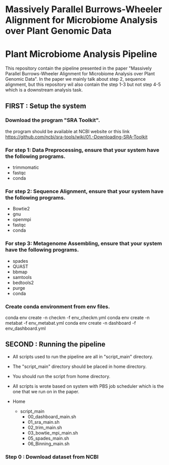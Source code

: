 # Massively Parallel Burrows-Wheeler Alignment for Microbiome Analysis over Plant Genomic Data

# Plant Microbiome Analysis Pipeline
This repository contain the pipeline presented in the paper "Massively Parallel Burrows-Wheeler Alignment for Microbiome Analysis over Plant Genomic Data". In the paper we mainly talk about step 2, sequence alignment, but this repository wil also contain the step 1-3 but not step 4-5 which is a downstream analysis task.

## FIRST : Setup the system
### Download the program "SRA Toolkit".
the program should be available at NCBI website or this link https://github.com/ncbi/sra-tools/wiki/01.-Downloading-SRA-Toolkit

### For step 1: Data Preprocessing, ensure that your system have the following programs.
   - trimmomatic
   - fastqc
   - conda
### For step 2: Sequence Alignment, ensure that your system have the following programs.
   - Bowtie2
   - gnu
   - openmpi
   - fastqc
   - conda
### For step 3: Metagenome Assembling, ensure that your system have the following programs.
   - spades
   - QUAST
   - bbmap
   - samtools
   - bedtools2
   - purge
   - conda

### Create conda environment from env files.
   conda env create -n checkm -f env_checkm.yml
   conda env create -n metabat -f env_metabat.yml
   conda env create -n dashboard -f env_dashboard.yml


## SECOND : Running the pipeline
   - All scripts used to run the pipeline are all in "script_main" directory. 
   - The "script_main" directory should be placed in home directory. 
   - You should run the script from home directory.
   - All scripts is wrote based on system with PBS job scheduler which is the one that we run on in the paper.

   - Home
      - script_main
         - 00_dashboard_main.sh
         - 01_sra_main.sh
         - 02_trim_main.sh
         - 03_bowtie_mpi_main.sh
         - 05_spades_main.sh
         - 06_Binning_main.sh

### Step 0 : Download dataset from NCBI

